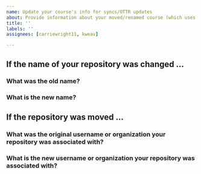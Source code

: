 ```yaml
---
name: Update your course's info for syncs/OTTR updates
about: Provide information about your moved/renamed course (which uses the OTTR template) so that it can continue to be enrolled in OTTR updates
title: ''
labels: ''
assignees: [carriewright11, kweav]

---
```


<!-- Remove headings if they are not applicable to the changes/updates you made for your repo-->

## If the name of your repository was changed ...

### What was the old name?
<!-- The old/original name of the repo. Ex the name of this repo is OTTR_Template -->

### What is the new name?
<!-- The new/modified name of the repo. Ex the name of this repo is OTTR_Template -->

## If the repository was moved ...

### What was the original username or organization your repository was associated with?
<!-- The old/original name of the username or organization where the new repository was located . Ex this repository is part of the jhudsl organization. A personal repository would be associated with a username instead of the organization. -->

### What is the new username or organization your repository was associated with?
<!-- The new/modified name of the username or organization where the new repository is located . Ex this repository is part of the jhudsl organization. A personal repository would be associated with a username instead of the organization. -->
